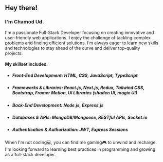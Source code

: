 ## Hey there!
### I'm Chamod Ud.

I'm a passionate Full-Stack Developer focusing on creating innovative and user-friendly web applications. I enjoy the challenge of tackling complex problems and finding efficient solutions. I'm always eager to learn new skills and technologies to stay ahead of the curve and deliver top-quality projects.

#### My skillset includes:
* ##### Front-End Development: HTML, CSS, JavaScript, TypeScript
* ##### Frameworks & Libraries: React.js, Next.js, Redux, Tailwind CSS, Bootstrap, Framer Motion, UI Libraries (shadcn UI, magic UI)
* ##### Back-End Development: Node.js, Express.js
* ##### Databases & APIs: MongoDB/Mongoose, RESTful APIs, Socket.io
* ##### Authentication & Authorization: JWT, Express Sessions

When I'm not coding💻, you can find me gaming🎮 to unwind and recharge. I'm looking forward to learning best practices in programming and growing as a full-stack developer.
